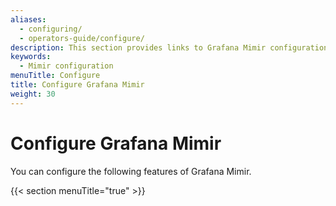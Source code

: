 ```yaml
---
aliases:
  - configuring/
  - operators-guide/configure/
description: This section provides links to Grafana Mimir configuration topics.
keywords:
  - Mimir configuration
menuTitle: Configure
title: Configure Grafana Mimir
weight: 30
---
```


# Configure Grafana Mimir

You can configure the following features of Grafana Mimir.

{{< section menuTitle="true" >}}
